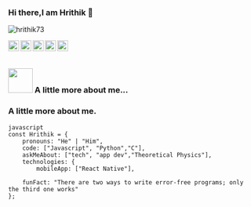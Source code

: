### Hi there,I am Hrithik 👋

<p align="left"> <img src="https://komarev.com/ghpvc/?username=hrithik73&label=Views&color=blue&style=plastic" alt="hrithik73" /> </p>

<a href="https://twitter.com/_hrithiksingh">
  <img align="left" alt="Hrithik's Twitter" width="22px" src="https://cdn.jsdelivr.net/npm/simple-icons@v3/icons/twitter.svg" />
</a>
<a href="https://github.com/hrithik73">
  <img align="left" alt="Hrithik's Github" width="22px" src="https://cdn.jsdelivr.net/npm/simple-icons@v3/icons/github.svg" />
</a>
<a href="https://t.me/hrithiks">
  <img align="left" alt="Hrithik's Telegram" width="22px" src="https://cdn.jsdelivr.net/npm/simple-icons@v3/icons/telegram.svg" />
</a>
<a href="https://www.instagram.com/hrithik._singh/">
  <img align="left" alt="Hrithik's Instagram" width="22px" src="https://cdn.jsdelivr.net/npm/simple-icons@v3/icons/instagram.svg" />
</a>
<a href="https://www.facebook.com/profile.php?id=100009368827172">
  <img align="left" alt="Hrithik's Facebook" width="22px" src="https://cdn.jsdelivr.net/npm/simple-icons@v3/icons/facebook.svg" />
</a>

<br/>
<br/>

### <img src="https://media.giphy.com/media/VgCDAzcKvsR6OM0uWg/giphy.gif" width="50"> A little more about me... 

### A little more about me.
```
javascript
const Hrithik = {
    pronouns: "He" | "Him",
    code: ["Javascript", "Python","C"],
    askMeAbout: ["tech", "app dev","Theoretical Physics"],
    technologies: {
        mobileApp: ["React Native"],

    funFact: "There are two ways to write error-free programs; only the third one works"
};
```
